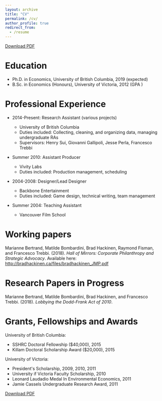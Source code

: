 ```yaml
---
layout: archive
title: "CV"
permalink: /cv/
author_profile: true
redirect_from:
  - /resume
---
```


<!-- {% include base_path %} -->

[Download PDF](https://bradhackinen.ca/files/BradHackinen_CV.pdf) 

Education
======
* Ph.D. in Economics, University of British Columbia, 2019 (expected)
* B.Sc. in Economics (Honours), University of Victoria, 2012 (GPA )

Professional Experience
======
* 2014-Present: Research Assistant (various projects)
  * University of British Columbia
  * Duties included: Collecting, cleaning, and organizing data, managing undergraduate RAs
  * Supervisors: Henry Sui, Giovanni Gallipoli, Jesse Perla, Francesco Trebbi


* Summer 2010: Assistant Producer
  * Vivity Labs
  * Duties included: Production management, scheduling


* 2004-2008: Designer/Lead Designer
  * Backbone Entertainment
  * Duties included: Game design, technical writing, team management


* Summer 2004: Teaching Assistant
  * Vancouver Film School

Working papers
===
Marianne Bertrand, Matilde Bombardini, Brad Hackinen, Raymond Fisman, and Francesco Trebbi. (2018). _Hall of Mirrors: Corporate Philanthropy and Strategic Advocacy_. Available here:  http://bradhackinen.ca/files/bradhackinen_JMP.pdf

Research Papers in Progress
===
Marianne Bertrand, Matilde Bombardini, Brad Hackinen, and Francesco Trebbi. (2018). _Lobbying the Dodd-Frank Act of 2010_.

Grants, Fellowships and Awards
===
University of British Columbia:
- SSHRC Doctoral Fellowship ($40,000), 2015
- Killam Doctoral Scholarship Award ($20,000), 2015

University of Victoria:
- President's Scholarship, 2009, 2010, 2011
- University if Victoria Faculty Scholarship, 2010
- Leonard Laudadio Medal In Environmental Economics, 2011
- Jamie Cassels Undergraduate Research Award, 2011

[Download PDF](https://bradhackinen.ca/files/BradHackinen_CV.pdf)

